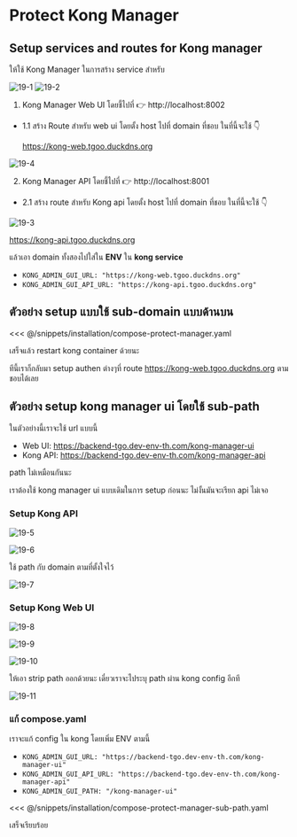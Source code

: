# Protect Kong Manager

## Setup services and routes for Kong manager

ให้ใช้ Kong Manager ในการสร้าง
service สำหรับ

![19-1](/19-1.png)
![19-2](/19-2.png)

1. Kong Manager Web UI โดยชี้ไปที่ 👉 http://localhost:8002

- 1.1 สร้าง Route สำหรับ web ui โดยตั้ง host ไปที่ domain ที่ชอบ ในที่นี้จะใช้ 👇

  https://kong-web.tgoo.duckdns.org

![19-4](/19-4.png)

2. Kong Manager API โดยชี้ไปที่ 👉 http://localhost:8001

- 2.1 สร้าง route สำหรับ Kong api โดยตั้ง host ไปที่ domain ที่ชอบ ในที่นี้จะใช้ 👇

![19-3](/19-3.png)

https://kong-api.tgoo.duckdns.org

แล้วเอา domain ทั้งสองไปใส่ใน **ENV** ใน **kong service**

- `KONG_ADMIN_GUI_URL: "https://kong-web.tgoo.duckdns.org"`
- `KONG_ADMIN_GUI_API_URL: "https://kong-api.tgoo.duckdns.org"`

## ตัวอย่าง setup แบบใช้ sub-domain แบบด้านบน

<<< @/snippets/installation/compose-protect-manager.yaml

เสร็จแล้ว restart kong container ด้วยนะ

ทีนี้เราก็กลับมา setup authen ต่างๆที่ route https://kong-web.tgoo.duckdns.org ตามชอบได้เลย

## ตัวอย่าง setup kong manager ui โดยใช้ sub-path

ในตัวอย่างนี้เราจะใช้ url แบบนี้

- Web UI: https://backend-tgo.dev-env-th.com/kong-manager-ui
- Kong API: https://backend-tgo.dev-env-th.com/kong-manager-api

path ไม่เหมือนกันนะ

เราต้องใช้ kong manager ui แบบเดิมในการ setup ก่อนนะ ไม่งั้นมันจะเรียก api ไม่เจอ

### Setup Kong API

![19-5](/19-5.png)

![19-6](/19-6.png)

ใช้ path กับ domain ตามที่ตั้งใจไว้

![19-7](/19-7.png)

### Setup Kong Web UI

![19-8](/19-8.png)

![19-9](/19-9.png)

![19-10](/19-10.png)

ให้เอา strip path ออกด้วยนะ
เดี๋ยวเราจะไประบุ path ผ่าน kong config อีกที

![19-11](/19-11.png)

### แก้ compose.yaml

เราจะแก้ config ใน kong โดยเพิ่ม ENV ตามนี้

- `KONG_ADMIN_GUI_URL: "https://backend-tgo.dev-env-th.com/kong-manager-ui"`
- `KONG_ADMIN_GUI_API_URL: "https://backend-tgo.dev-env-th.com/kong-manager-api"`
- `KONG_ADMIN_GUI_PATH: "/kong-manager-ui"`

<<< @/snippets/installation/compose-protect-manager-sub-path.yaml

เสร็จเรียบร้อย
